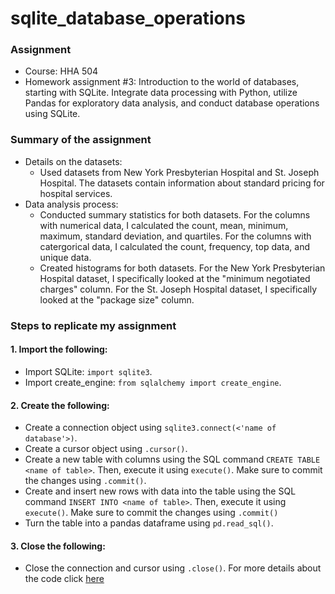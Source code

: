 # sqlite_database_operations

### Assignment
- Course: HHA 504
- Homework assignment #3: Introduction to the world of databases, starting with SQLite. Integrate data processing with Python, utilize Pandas for exploratory data analysis, and conduct database operations using SQLite.

### Summary of the assignment
- Details on the datasets:
    - Used datasets from New York Presbyterian Hospital and St. Joseph Hospital. The datasets contain information about standard pricing for hospital services.
- Data analysis process:
    - Conducted summary statistics for both datasets. For the columns with numerical data, I calculated the count, mean, minimum, maximum, standard deviation, and quartiles. For the columns with catergorical data, I calculated the count, frequency, top data, and unique data.
    - Created histograms for both datasets. For the New York Presbyterian Hospital dataset, I specifically looked at the "minimum negotiated charges" column. For the St. Joseph Hospital dataset, I specifically looked at the "package size" column.

### Steps to replicate my assignment
#### 1. Import the following:
- Import SQLite: `import sqlite3`.
- Import create_engine: `from sqlalchemy import create_engine`.
#### 2. Create the following: 
- Create a connection object using `sqlite3.connect(<'name of database'>)`.
- Create a cursor object using `.cursor()`.
- Create a new table with columns using the SQL command `CREATE TABLE <name of table>`. Then, execute it using `execute()`. Make sure to commit the changes using `.commit()`.
- Create and insert new rows with data into the table using the SQL command `INSERT INTO <name of table>`. Then, execute it using `execute()`. Make sure to commit the changes using `.commit()`
- Turn the table into a pandas dataframe using `pd.read_sql()`.
#### 3. Close the following: 
- Close the connection and cursor using `.close()`.
For more details about the code click [here](https://github.com/Beczheng/sqlite_database_operations/blob/main/HHA_504_HW_3.ipynb)
